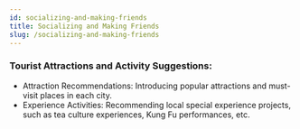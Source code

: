 ```yaml
---
id: socializing-and-making-friends
title: Socializing and Making Friends
slug: /socializing-and-making-friends
---
```


### Tourist Attractions and Activity Suggestions:

- Attraction Recommendations: Introducing popular attractions and must-visit places in each city.
- Experience Activities: Recommending local special experience projects, such as tea culture experiences, Kung Fu performances, etc.


